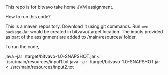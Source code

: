 This repo is for bitvavo take home JVM assignment. 

How to run this code? 

This is a maven repository. 
Download it using git commands. 
Run `mvn package`
Jar would be created in bitvavo/target location. 
The inputs provided as part of the assignment are added to /main/resources/ folder. 

To run the code, 

java -jar ./target/bitvavo-1.0-SNAPSHOT.jar < ./src/main/resources/input1.txt
java -jar ./target/bitvavo-1.0-SNAPSHOT.jar < ./src/main/resources/input2.txt
